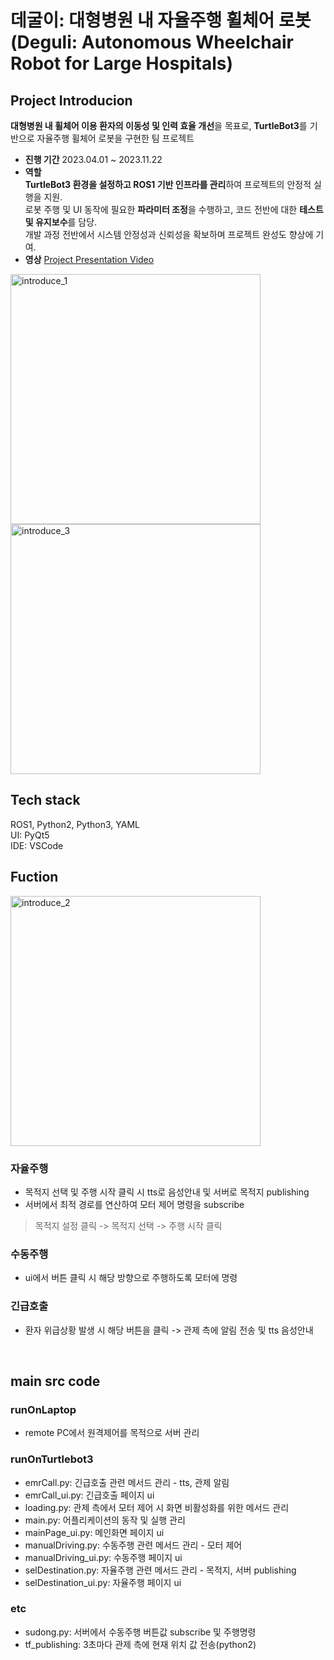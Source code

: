 # 데굴이: 대형병원 내 자율주행 휠체어 로봇 <br> (Deguli: Autonomous Wheelchair Robot for Large Hospitals)

## Project Introducion
**대형병원 내 휠체어 이용 환자의 이동성 및 인력 효율 개선**을 목표로, **TurtleBot3**를 기반으로 자율주행 휠체어 로봇을 구현한 팀 프로젝트

- **진행 기간** 2023.04.01 ~ 2023.11.22
- **역할** <br>
  **TurtleBot3 환경을 설정하고 ROS1 기반 인프라를 관리**하여 프로젝트의 안정적 실행을 지원.  
  로봇 주행 및 UI 동작에 필요한 **파라미터 조정**을 수행하고, 코드 전반에 대한 **테스트 및 유지보수**를 담당.  
  개발 과정 전반에서 시스템 안정성과 신뢰성을 확보하며 프로젝트 완성도 향상에 기여.
- **영상** [Project Presentation Video](https://youtu.be/672hE6_kYBc)
 <img width="400" alt="introduce_1" src="https://github.com/user-attachments/assets/2f0f399c-a721-4449-aeb9-3a877dbbe740" />
 <img width="400" alt="introduce_3" src="https://github.com/user-attachments/assets/9c0644e5-5825-4012-9fa9-1e4fef79548e" />
</br>

## Tech stack
ROS1, Python2, Python3, YAML <br>
UI: PyQt5 <br>
IDE: VSCode
</br>
  
## Fuction
<img width="400" alt="introduce_2" src="https://github.com/user-attachments/assets/1c80e79a-208d-4c09-bccc-af69538a0d94" /> <br>
### 자율주행
- 목적지 선택 및 주행 시작 클릭 시 tts로 음성안내 및 서버로 목적지 publishing
- 서버에서 최적 경로를 연산하여 모터 제어 명령을 subscribe

> 목적지 설정 클릭 -> 목적지 선택 -> 주행 시작 클릭

### 수동주행
- ui에서 버튼 클릭 시 해당 방향으로 주행하도록 모터에 명령

### 긴급호출
- 환자 위급상황 발생 시 해당 버튼을 클릭 -> 관제 측에 알림 전송 및 tts 음성안내
</br>

## main src code
### runOnLaptop
- remote PC에서 원격제어를 목적으로 서버 관리
### runOnTurtlebot3
- emrCall.py: 긴급호출 관련 메서드 관리 - tts, 관제 알림
- emrCall_ui.py: 긴급호출 페이지 ui
- loading.py: 관제 측에서 모터 제어 시 화면 비활성화를 위한 메서드 관리
- main.py: 어플리케이션의 동작 및 실행 관리
- mainPage_ui.py: 메인화면 페이지 ui
- manualDriving.py: 수동주행 관련 메서드 관리 - 모터 제어
- manualDriving_ui.py: 수동주행 페이지 ui
- selDestination.py: 자율주행 관련 메서드 관리 - 목적지, 서버 publishing
- selDestination_ui.py: 자율주행 페이지 ui
### etc
- sudong.py: 서버에서 수동주행 버튼값 subscribe 및 주행명령
- tf_publishing: 3초마다 관제 측에 현재 위치 값 전송(python2)

